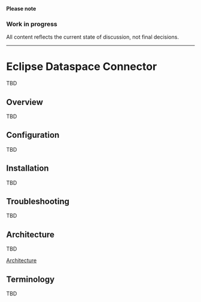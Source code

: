 **Please note**

### Work in progress

All content reflects the current state of discussion, not final decisions.

---

# Eclipse Dataspace Connector

TBD

## Overview

TBD

## Configuration

TBD

## Installation

TBD

## Troubleshooting

TBD

## Architecture
TBD

[Architecture](architecture/README.md)

## Terminology

TBD
